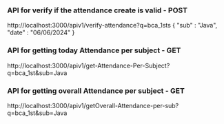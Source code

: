### API for verify if the attendance create is valid - POST
http://localhost:3000/apiv1/verify-attendance?q=bca_1sts
{
 "sub" : "Java",
 "date" : "06/06/2024"
}

### API for getting today Attendance per subject - GET
http://localhost:3000/apiv1/get-Attendance-Per-Subject?q=bca_1st&sub=Java



### API for getting overall Attendance per subject - GET
http://localhost:3000/apiv1/getOverall-Attendance-per-sub?q=bca_1st&sub=Java